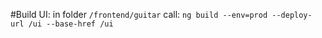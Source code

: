 #Build UI:
in folder `/frontend/guitar` call: `ng build --env=prod --deploy-url /ui --base-href /ui`